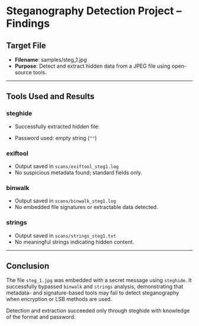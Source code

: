 # Steganography Detection Project – Findings

## Target File
- **Filename**: samples/steg_1.jpg
- **Purpose**: Detect and extract hidden data from a JPEG file using open-source tools.

---

## Tools Used and Results

### steghide
- Successfully extracted hidden file:

- Password used: empty string (`""`)

### exiftool
- Output saved in `scans/exiftool_steg1.log`
- No suspicious metadata found; standard fields only.

### binwalk
- Output saved in `scans/binwalk_steg1.log`
- No embedded file signatures or extractable data detected.

### strings
- Output saved in `scans/strings_steg1.txt`
- No meaningful strings indicating hidden content.

---

## Conclusion

The file `steg_1.jpg` was embedded with a secret message using `steghide`. It successfully bypassed `binwalk` and `strings` analysis, demonstrating that metadata- and signature-based tools may fail to detect steganography when encryption or LSB methods are used.

Detection and extraction succeeded only through steghide with knowledge of the format and password.

